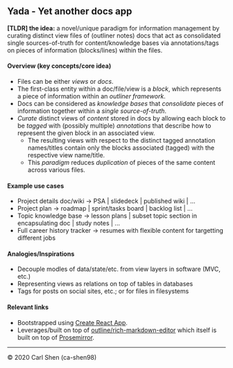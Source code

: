 ## Yada - Yet another docs app

**\[TLDR\] the idea:** a novel/unique paradigm for information management by curating distinct view files of (outliner
notes) docs that act as consolidated single sources-of-truth for content/knowledge bases via annotations/tags on pieces
of information (blocks/lines) within the files.

#### Overview (key concepts/core idea)
* Files can be either *views* or *docs*.
* The first-class entity within a doc/file/view is a *block*, which represents a piece of information within an
*outliner framework*.
* Docs can be considered as *knowledge bases* that *consolidate* pieces of information together within a *single
source-of-truth*.
* *Curate* distinct views of *content* stored in docs by allowing each block to be *tagged* with (possibly multiple)
*annotations* that describe how to represent the given block in an associated view.
    * The resulting views with respect to the distinct tagged annotation names/titles contain only the blocks associated
    (tagged) with the respective view name/title.
    * This *paradigm* reduces *duplication* of pieces of the same content across various files.

#### Example use cases
* Project details doc/wiki -> PSA \| slidedeck \| published wiki \| ...
* Project plan -> roadmap \| sprint/tasks board \| backlog list \| ...
* Topic knowledge base -> lesson plans \| subset topic section in encapsulating doc \| study notes \| ...
* Full career history tracker -> resumes with flexible content for targetting different jobs

#### Analogies/Inspirations
 * Decouple modles of data/state/etc. from view layers in software (MVC, etc.)
 * Representing views as relations on top of tables in databases
 * Tags for posts on social sites, etc.; or for files in filesystems

#### Relevant links
* Bootstrapped using [Create React App](https://github.com/facebook/create-react-app).
* Leverages/built on top of [outline/rich-markdown-editor](https://github.com/outline/rich-markdown-editor) which itself
is built on top of [Prosemirror](https://prosemirror.net/).

---
&copy; 2020 Carl Shen (ca-shen98)
